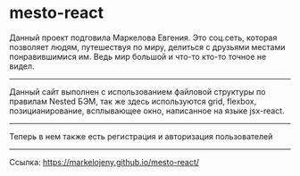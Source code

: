 # mesto-react #
  Данный проект подговила Маркелова Евгения. Это соц.сеть, которая позволяет людям, путешествуя по миру, делиться с друзьями местами понравившимися им. Ведь мир большой и что-то кто-то точное не видел.
  ***
  Данный сайт выполнен с использованием файловой структуры по правилам Nested БЭМ, так же здесь используются grid, flexbox, позицианирование, всплывающее окно, написанное на языке jsx-react.  
  ***
  Теперь в нем также есть регистрация и авторизация пользователей
  ***
  Ссылка: https://markelojeny.github.io/mesto-react/
